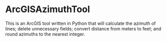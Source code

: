 # ArcGISAzimuthTool
This is an ArcGIS tool written in Python that will calculate the azimuth of lines; delete unnecessary fields; convert distance from meters to feet; and round azimuths to the nearest integer.
